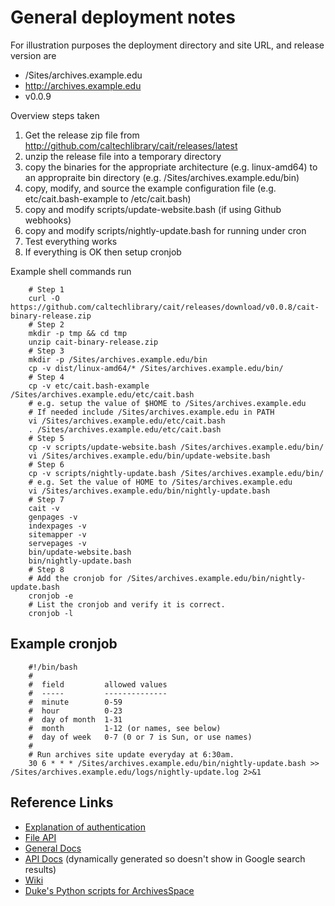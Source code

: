 
# General deployment notes

For illustration purposes the deployment directory and site URL,
and release version are

+ /Sites/archives.example.edu
+ http://archives.example.edu
+ v0.0.9

Overview steps taken

1. Get the release zip file from http://github.com/caltechlibrary/cait/releases/latest
2. unzip the release file into a temporary directory
3. copy the binaries for the appropriate architecture (e.g. linux-amd64) to an appropraite bin directory (e.g. /Sites/archives.example.edu/bin)
4. copy, modify, and source the example configuration file (e.g. etc/cait.bash-example to /etc/cait.bash)
5. copy and modify scripts/update-website.bash (if using Github webhooks)
6. copy and modify scripts/nightly-update.bash for running under cron
7. Test everything works
9. If everything is OK then setup cronjob

Example shell commands run

```shell
    # Step 1
    curl -O https://github.com/caltechlibrary/cait/releases/download/v0.0.8/cait-binary-release.zip
    # Step 2
    mkdir -p tmp && cd tmp
    unzip cait-binary-release.zip
    # Step 3
    mkdir -p /Sites/archives.example.edu/bin
    cp -v dist/linux-amd64/* /Sites/archives.example.edu/bin/
    # Step 4
    cp -v etc/cait.bash-example /Sites/archives.example.edu/etc/cait.bash
    # e.g. setup the value of $HOME to /Sites/archives.example.edu
    # If needed include /Sites/archives.example.edu in PATH
    vi /Sites/archives.example.edu/etc/cait.bash
    . /Sites/archives.example.edu/etc/cait.bash
    # Step 5
    cp -v scripts/update-website.bash /Sites/archives.example.edu/bin/
    vi /Sites/archives.example.edu/bin/update-website.bash
    # Step 6
    cp -v scripts/nightly-update.bash /Sites/archives.example.edu/bin/
    # e.g. Set the value of HOME to /Sites/archives.example.edu
    vi /Sites/archives.example.edu/bin/nightly-update.bash
    # Step 7
    cait -v
    genpages -v
    indexpages -v
    sitemapper -v
    servepages -v
    bin/update-website.bash
    bin/nightly-update.bash
    # Step 8
    # Add the cronjob for /Sites/archives.example.edu/bin/nightly-update.bash
    cronjob -e
    # List the cronjob and verify it is correct.
    cronjob -l
```

## Example cronjob

```shell
    #!/bin/bash
    #
    #  field         allowed values
    #  -----         --------------
    #  minute        0-59
    #  hour          0-23
    #  day of month  1-31
    #  month         1-12 (or names, see below)
    #  day of week   0-7 (0 or 7 is Sun, or use names)
    #
    # Run archives site update everyday at 6:30am.
    30 6 * * * /Sites/archives.example.edu/bin/nightly-update.bash >> /Sites/archives.example.edu/logs/nightly-update.log 2>&1
```

## Reference Links

+ [Explanation of authentication](https://github.com/archivesspace/archivesspace/blob/4c26d82b1b0e343b7e1aea86a11913dcf6ff5b6f/docs/slate/source/index.md#authentication)
+ [File API](https://archivesspace.github.io/archivesspace/doc/file.API.html)
+ [General Docs](https://archivesspace.github.io/archivesspace/)
+ [API Docs](http://archivesspace.github.io/archivesspace/api/) (dynamically generated so doesn't show in Google search results)
+ [Wiki](https://archivesspace.atlassian.net/wiki/display/ADC/ArchivesSpace)
+ [Duke's Python scripts for ArchivesSpace](https://github.com/noahgh221/archivesspace-duke-scripts)
